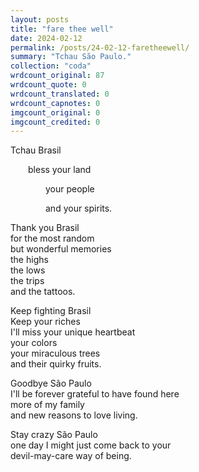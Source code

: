 ```yaml
---
layout: posts
title: "fare thee well"
date: 2024-02-12
permalink: /posts/24-02-12-faretheewell/
summary: "Tchau São Paulo."
collection: "coda"
wrdcount_original: 87
wrdcount_quote: 0
wrdcount_translated: 0
wrdcount_capnotes: 0
imgcount_original: 0
imgcount_credited: 0
---
```

Tchau Brasil  
<p style="text-indent: 2em;">bless your land  
<p style="text-indent: 4em;">your people  
<p style="text-indent: 4em;">and your spirits.

Thank you Brasil  
  for the most random  
  but wonderful memories  
    the highs  
    the lows  
    the trips  
    and the tattoos.

Keep fighting Brasil  
Keep your riches  
  I'll miss your unique heartbeat  
    your colors  
    your miraculous trees  
    and their quirky fruits.

Goodbye São Paulo  
  I'll be forever grateful to have found here  
    more of my family  
    and new reasons to love living.

Stay crazy São Paulo  
  one day I might just come back to your  
  devil-may-care way of being.
